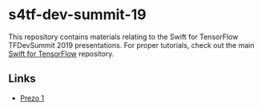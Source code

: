 # s4tf-dev-summit-19

This repository contains materials relating to the Swift for TensorFlow
TFDevSummit 2019 presentations. For proper tutorials, check out the main
[Swift for TensorFlow](https://github.com/tensorflow/swift) repository.

## Links

 - [Prezo 1](https://colab.research.google.com/github/saeta/s4tf-dev-summit-19/blob/tmp/TF_Dev_Summit_2019_S4TF_Prezo_01_Basic_Workflow.ipynb)